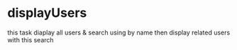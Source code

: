 # displayUsers
this task diaplay all users &amp; search using by name then display related users with this search
